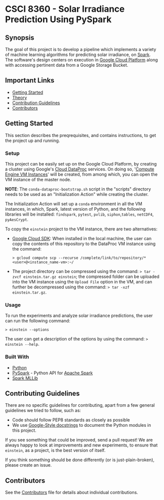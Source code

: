 # CSCI 8360 - Solar Irradiance Prediction Using PySpark

## Synopsis
The goal of this project is to develop a pipeline which implements a variety of machine learning algorithms for predicting solar irradiance, on [Spark](https://spark.apache.org/docs/2.2.1/api/python/pyspark.html). The software's design centers on execution in [Google Cloud Platform](https://cloud.google.com/) along with accessing pertinent data from a Google Storage Bucket.

## Important Links
*	[Getting Started]()
* [Theory]()
*	[Contribution Guidelines](https://github.com/dsp-uga/einstein#contributing)
*	[Contributors](https://github.com/dsp-uga/einstein#contributors)


## Getting Started
This section describes the preqrequisites, and contains instructions, to get the project up and running.

### Setup
 This project can be easily set up on the Google Cloud Platform, by creating a cluster using Google's [Cloud DataProc](https://cloud.google.com/dataproc/) services. On doing so, '[Compute Engine VM Instances](https://console.cloud.google.com/compute/instances)' will be created, from among which, you can open the VM instance of the master node. 

**NOTE**: The `conda-dataproc-bootstrap.sh` script in the "scripts" directory needs to be used as an "Initialization Action" while creating the cluster.

The Initialization Action will set up a `conda` environment in all the VM instances, in which, Spark, latest version of Python, and the following libraries will be installed: `findspark`, `pytest`, `pvlib`, `siphon`,`tables`, `netCDF4`, `pyAesCrypt`.

To copy the `einstein` project to the VM instance, there are two alternatives:
* [Google Cloud SDK](https://cloud.google.com/sdk/install): When installed in the local machine, the user can copy the contents of this repository to the DataProc VM instance using the command:

  `> gcloud compute scp --recurse /complete/link/to/repository/* <user>@<instance_name-vm>:~/`
* The project directory can be compressed using the command: `> tar -zvcf einstein.tar.gz einstein`; the compressed folder can be uploaded into the VM instance using the `Upload File` option in the VM, and can further be decompressed using the command: `> tar -xzf einstein.tar.gz`. 



### Usage
 To run the experiments and analyze solar irradiance predictions, the user can run the following command: 
 
`> einstein --options`
 
 The user can get a description of the options by using the command: `> einstein --help`.

### Built With
* [Python](https://www.python.org/)
* [PySpark](https://spark.apache.org/docs/2.3.1/api/python/index.html) - Python API for [Apache Spark](https://spark.apache.org/)
* [Spark MLLib](https://spark.apache.org/mllib/) 

## Contributing Guidelines
There are no specific guidelines for contributing, apart from a few general guidelines we tried to follow, such as:
* Code should follow PEP8 standards as closely as possible
* We use [Google-Style docstrings](https://sphinxcontrib-napoleon.readthedocs.io/en/latest/example_google.html) to document the Python modules in this project.

If you see something that could be improved, send a pull request! 
We are always happy to look at improvements and new experiments, to ensure that `einstein`, as a project, is the best version of itself. 

If you think something should be done differently (or is just-plain-broken), please create an issue.

## Contributors
See the [Contributors]() file for details about individual contributions.
